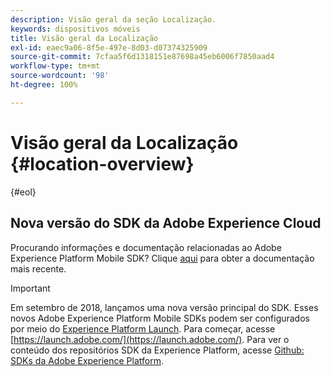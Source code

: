 ```yaml
---
description: Visão geral da seção Localização.
keywords: dispositivos móveis
title: Visão geral da Localização
exl-id: eaec9a06-8f5e-497e-8d03-d07374325909
source-git-commit: 7cfaa5f6d1318151e87698a45eb6006f7850aad4
workflow-type: tm+mt
source-wordcount: '98'
ht-degree: 100%

---
```


# Visão geral da Localização {#location-overview}

{#eol}

## Nova versão do SDK da Adobe Experience Cloud

Procurando informações e documentação relacionadas ao Adobe Experience Platform Mobile SDK? Clique [aqui](https://aep-sdks.gitbook.io/docs/) para obter a documentação mais recente.

>[!IMPORTANT]
>
>Em setembro de 2018, lançamos uma nova versão principal do SDK. Esses novos Adobe Experience Platform Mobile SDKs podem ser configurados por meio do [Experience Platform Launch](https://www.adobe.com/br/experience-platform/launch.html). Para começar, acesse [https://launch.adobe.com/](https://launch.adobe.com/). Para ver o conteúdo dos repositórios SDK da Experience Platform, acesse [Github: SDKs da Adobe Experience Platform](https://github.com/Adobe-Marketing-Cloud/acp-sdks).
